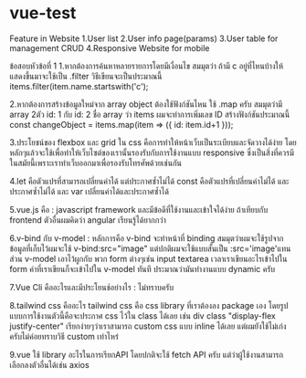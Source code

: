 # vue-test

Feature in Website
1.User list
2.User info page(params)
3.User table for management CRUD
4.Responsive Website for mobile

ข้อสอบหัวข้อที่ 1 
1.หากต้องการค้นหาหลายรายการโดยมีเงื่อนไข สมมุตว่า ถ้ามี c อยู่ที่ไหนบ้างให้แสดงขึ้นมาจะใช้เป็น .filter วิธีเขียนจะเป็นประมาณนี้ items.filter(item.name.startswith('c');

2.หากต้องการสร้างข้อมูลใหม่จาก array object ต้องใช้ฟังก์ชันไหน ใช้ .map ครับ สมมุตว่ามี array 2ตัว id: 1 กับ id: 2 ชื่อ array ว่า items
ผมจะทำการเพิ่มเลข ID สร้างฟังก์ชันประมาณนี้ const changeObject = items.map(item => ({ id: item.id+1 }));

3.ประโยชน์ของ flexbox และ grid ใน css คือการทำให้หน้าเว็บเป็นระเบียบและจัดวางได้ง่าย โดยหลักๆแล้วจะใช้เพื่อทำให้เว็บไซต์ของเรานั้นรองรับกับการใช้งานแบบ responsive ซึ่งเป็นสิ่งที่ควรมีในสมัยนี้เพราะเราทำเว็บออกมาเพื่อรองรับโทรศัพด้วยเช่นกัน

4.let คือตัวแปรที่สามารถเปลี่ยนค่าได้ แต่ประกาศซ้ำไม่ได้ const คือตัวแปรที่เปลี่ยนค่าไม่ได้ และประกาศซ้ำไม่ได้ และ var เปลี่ยนค่าได้และประกาศซ้ำได้

5.vue.js คือ : javascript framework และมีข้อดีที่ใช้งานและเข้าใจได้ง่าย ถ้าเทียบกับ frontend ตัวอื่นผมคิดว่า angular เรียนรู้ได้ยากกว่า

6.v-bind กับ v-model : หลักการคือ v-bind จะทำหน้าที่ binding สมมุตว่าผมจะใช้รูปจากข้อมูลที่เก็บไว้ผมจะใช้ v-bind:src="image" แต่ปกติผมจะใช้แบบสั้นเป็น :src='image'แทน ส่วน v-model เอาไว้ผูกกับ
พวก form ต่างๆเช่น input textarea เวลาเราเขียนอะไรเข้าไปใน form ค่าที่เราเขียนก็จะเข้าไปใน v-model ทันที ประมาณว่ามันทำงานแบบ dynamic ครับ

7.Vue Cli คืออะไรและมีประโยนช์อย่างไร : ไม่ทราบครับ

8.tailwind css คืออะไร tailwind css คือ css library ที่เราต้องลง package เอง โดยรูปแบบการใช้งานตัวนี้คือจะประกาศ css ไว้ใน class ได้เลย เช่น div class "display-flex justify-center"
เรียกง่ายๆว่าเราสามารถ custom css แบบ inline ได้เลย แต่ผมยังใช้ไม่เก่งครับไม่ค่อยทราบวิธี custom เท่าไหร่

9.vue ใช้ library อะไรในการเรียกAPI โดยปกติจะใช้ fetch API ครับ แต่ว่าผู้ใช้งานสามารถเลือกลงตัวอื่นได้เช่น axios
